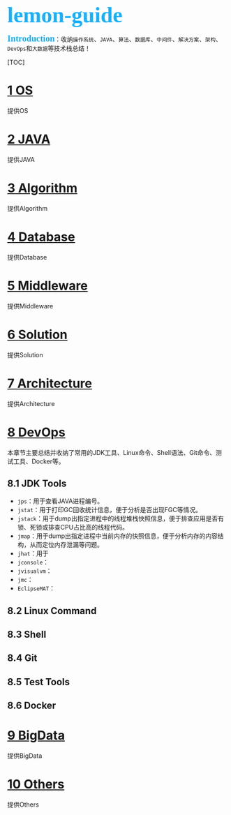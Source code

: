 <div style="color:#16b0ff;font-size:50px;font-weight: 900;text-shadow: 5px 5px 10px var(--theme-color);font-family: 'Comic Sans MS';">lemon-guide</div>

<span style="color:#16b0ff;font-size:20px;font-weight: 900;font-family: 'Comic Sans MS';">Introduction</span>：收纳`操作系统`、`JAVA`、`算法`、`数据库`、`中间件`、`解决方案`、`架构`、`DevOps`和`大数据`等技术栈总结！

[TOC]

# [1 OS](OS.md)

提供OS



# [2 JAVA](JAVA.md)

提供JAVA



# [3 Algorithm](Algorithm.md)

提供Algorithm



# [4 Database](Database.md)

提供Database



# [5 Middleware](Middleware.md)

提供Middleware



# [6 Solution](Solution.md)

提供Solution



# [7 Architecture](Architecture.md)

提供Architecture



# [8 DevOps](DevOps.md)

本章节主要总结并收纳了常用的JDK工具、Linux命令、Shell语法、Git命令、测试工具、Docker等。

## 8.1 JDK Tools

- `jps`：用于查看JAVA进程编号。
- `jstat`：用于打印GC回收统计信息，便于分析是否出现FGC等情况。
- `jstack`：用于dump出指定进程中的线程堆栈快照信息，便于排查应用是否有锁、死锁或排查CPU占比高的线程代码。
- `jmap`：用于dump出指定进程中当前内存的快照信息，便于分析内存的内容结构，从而定位内存泄漏等问题。
- `jhat`：用于
- `jconsole`：
- `jvisualvm`：
- `jmc`：
- `EclipseMAT`：



## 8.2 Linux Command

## 8.3 Shell

## 8.4 Git

## 8.5 Test Tools

## 8.6 Docker



# [9 BigData](BigData.md)

提供BigData



# [10 Others](Others.md)

提供Others 

